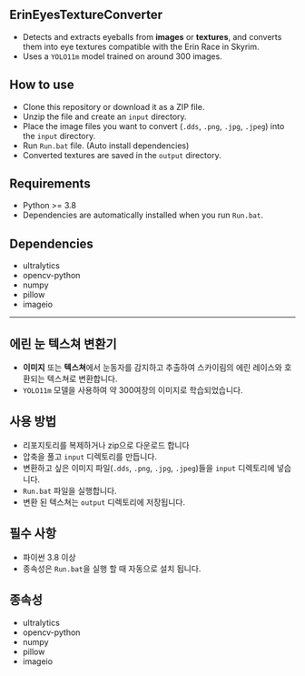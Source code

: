 ## ErinEyesTextureConverter
* Detects and extracts eyeballs from **images** or **textures**, and converts them into eye textures compatible with the Erin Race in Skyrim.
* Uses a `YOLO11m` model trained on around 300 images.

## How to use
* Clone this repository or download it as a ZIP file.
* Unzip the file and create an `input` directory.
* Place the image files you want to convert (`.dds`, `.png`, `.jpg`, `.jpeg`) into the `input` directory.
* Run `Run.bat` file. (Auto install dependencies)
* Converted textures are saved in the `output` directory.

## Requirements
* Python >= 3.8
* Dependencies are automatically installed when you run `Run.bat`.

## Dependencies
* ultralytics
* opencv-python
* numpy
* pillow
* imageio

---

## 에린 눈 텍스쳐 변환기
* **이미지** 또는 **텍스쳐**에서 눈동자를 감지하고 추출하여 스카이림의 에린 레이스와 호환되는 텍스쳐로 변환합니다.
* `YOLO11m` 모델을 사용하여 약 300여장의 이미지로 학습되었습니다.

## 사용 방법
* 리포지토리를 복제하거나 zip으로 다운로드 합니다
* 압축을 풀고 `input` 디렉토리를 만듭니다.
* 변환하고 싶은 이미지 파일(`.dds`, `.png`, `.jpg`, `.jpeg`)들을 `input` 디렉토리에 넣습니다.
* `Run.bat` 파일을 실행합니다.
* 변환 된 텍스쳐는 `output` 디렉토리에 저장됩니다.

## 필수 사항
* 파이썬 3.8 이상
* 종속성은 `Run.bat`을 실행 할 때 자동으로 설치 됩니다.

## 종속성
* ultralytics
* opencv-python
* numpy
* pillow
* imageio

